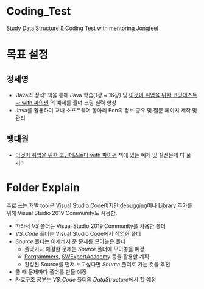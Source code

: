 # Coding_Test
Study Data Structure & Coding Test with mentoring [Jongfeel](https://github.com/jongfeel/Software)

# 목표 설정
## 정세영
- 'Java의 정석' 책을 통해 Java 학습(1장 ~ 16장) 및  [이것이 취업을 위한 코딩테스트다 with 파이썬](https://github.com/ndb796/python-for-coding-test) 의 예제를 풀며 코딩 실력 향상
- Java를 활용하여 교내 소프트웨어 동아리 Eon의 정보 공유 및 질문 페이지 제작 및 관리
## 팽대원
- [이것이 취업을 위한 코딩테스트다 with 파이썬](https://github.com/ndb796/python-for-coding-test) 책에 있는 예제 및 실전문제 다 풀기!!

# Folder Explain
주로 쓰는 개발 tool은 Visual Studio Code이지만 debugging이나 Library 추가를 위해 Visual Studio 2019 Community도 사용함.
- 따라서 *VS* 폴더는 Visual Studio 2019 Community를 사용한 폴더
- *VS_Code* 폴더는 Visual Studio Code에서 작업한 폴더
- *Source* 폴더는 이제까지 푼 문제를 모아놓은 폴더
  - 풀었거나 해결한 문제는 *Source* 폴더에 모아놓을 예정
  - [Porgrammers](https://programmers.co.kr/learn/challenges), [SWExpertAcademy](https://swexpertacademy.com/main/main.do) 등을 활용할 계획
  - 완성된 Source를 먼저 보고싶다면 *Source* 폴더로 가는 것을 추천
- 풀 때 문제마다 폴더를 만들 예정
- 자료구조 공부는 *VS_Code* 폴더의 *DataStructure*에서 할 예정
